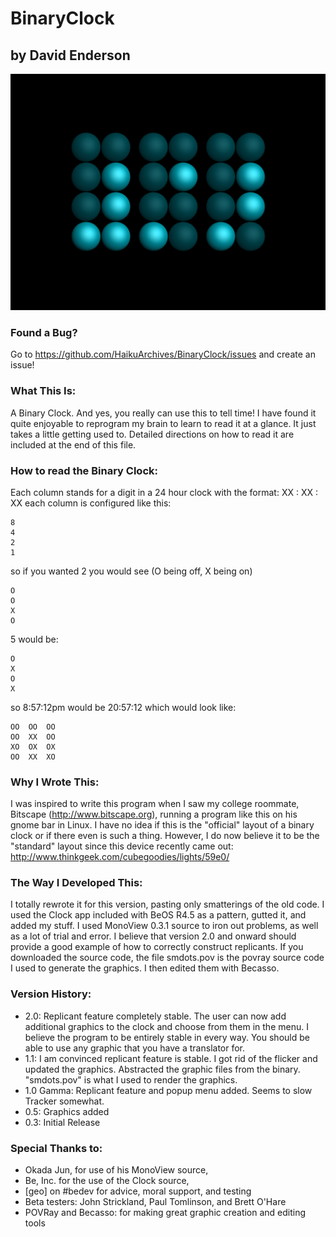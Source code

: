 
# BinaryClock

## by David Enderson

![screenshot](screenshot1.png)

### Found a Bug?
Go to https://github.com/HaikuArchives/BinaryClock/issues and create an issue!

### What This Is:
A Binary Clock. And yes, you really can use this to tell time!  I have found it quite enjoyable to reprogram my brain to learn to read it at a glance.  It just takes a little getting used to.  Detailed directions on how to read it are included at the end of this file.

### How to read the Binary Clock:
Each column stands for a digit in a 24 hour clock with the format: XX : XX : XX
each column is configured like this:
```
8
4
2
1
```

so if you wanted 2 you would see  (O being off, X being on)
```
O
O
X
O
```

5 would be:
```
O
X
O
X
```

so 8:57:12pm would be 20:57:12 which would look like:
```
OO	OO	OO
OO	XX	OO
XO	OX	OX
OO	XX	XO
```

### Why I Wrote This:
I was inspired to write this program when I saw my college roommate, Bitscape (http://www.bitscape.org), running a program like this on his gnome bar in Linux.  I have no idea if this is the "official" layout of a binary clock or if there even is such a thing.  However, I do now believe it to be the "standard" layout since this device recently came out: 
http://www.thinkgeek.com/cubegoodies/lights/59e0/

### The Way I Developed This:
I totally rewrote it for this version, pasting only smatterings of the old code.  I used the Clock app included with BeOS R4.5 as a pattern, gutted it, and added my stuff.  I used MonoView 0.3.1 source to iron out problems, as well as a lot of trial and error.  I believe that version 2.0 and onward should provide a good example of how to correctly construct replicants.  If you downloaded the source code, the file smdots.pov is the povray source code I used to generate the graphics.  I then edited them with Becasso.

### Version History:
* 2.0: Replicant feature completely stable.  The user can now add additional graphics to the clock and choose from them in the menu.  I believe the program to be entirely stable in every way.  You should be able to use any graphic that you have a translator for.
* 1.1: I am convinced replicant feature is stable.  I got rid of the flicker and updated the graphics.  Abstracted the graphic files from the binary.  "smdots.pov" is what I used to render the graphics.
* 1.0 Gamma: Replicant feature and popup menu added.  Seems to slow Tracker somewhat.
* 0.5: Graphics added
* 0.3: Initial Release

### Special Thanks to:
* Okada Jun, for use of his MonoView source,
* Be, Inc. for the use of the Clock source,
* [geo] on #bedev for advice, moral support, and testing
* Beta testers: John Strickland, Paul Tomlinson, and Brett O'Hare
* POVRay and Becasso: for making great graphic creation and editing tools
